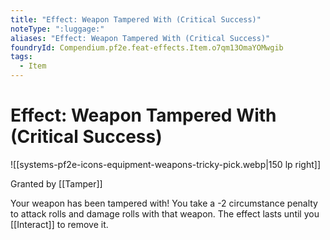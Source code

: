 ```yaml
---
title: "Effect: Weapon Tampered With (Critical Success)"
noteType: ":luggage:"
aliases: "Effect: Weapon Tampered With (Critical Success)"
foundryId: Compendium.pf2e.feat-effects.Item.o7qm13OmaYOMwgib
tags:
  - Item
---
```


# Effect: Weapon Tampered With (Critical Success)
![[systems-pf2e-icons-equipment-weapons-tricky-pick.webp|150 lp right]]

Granted by [[Tamper]]

Your weapon has been tampered with! You take a -2 circumstance penalty to attack rolls and damage rolls with that weapon. The effect lasts until you [[Interact]] to remove it.
